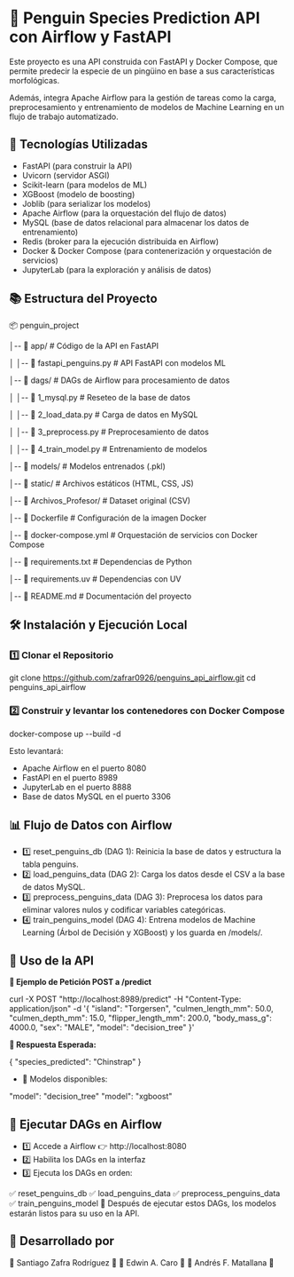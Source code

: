 # 🐧 Penguin Species Prediction API con Airflow y FastAPI
Este proyecto es una API construida con FastAPI y Docker Compose, que permite predecir la especie de un pingüino en base a sus características morfológicas.

Además, integra Apache Airflow para la gestión de tareas como la carga, preprocesamiento y entrenamiento de modelos de Machine Learning en un flujo de trabajo automatizado.

## 🚀 Tecnologías Utilizadas
- FastAPI (para construir la API)
- Uvicorn (servidor ASGI)
- Scikit-learn (para modelos de ML)
- XGBoost (modelo de boosting)
- Joblib (para serializar los modelos)
- Apache Airflow (para la orquestación del flujo de datos)
- MySQL (base de datos relacional para almacenar los datos de entrenamiento)
- Redis (broker para la ejecución distribuida en Airflow)
- Docker & Docker Compose (para contenerización y orquestación de servicios)
- JupyterLab (para la exploración y análisis de datos)

## 📚 Estructura del Proyecto

📦 penguin_project

│-- 📂 app/                    # Código de la API en FastAPI

│   │-- 📄 fastapi_penguins.py  # API FastAPI con modelos ML

│-- 📂 dags/                   # DAGs de Airflow para procesamiento de datos

│   │-- 📄 1_mysql.py           # Reseteo de la base de datos

│   │-- 📄 2_load_data.py       # Carga de datos en MySQL

│   │-- 📄 3_preprocess.py      # Preprocesamiento de datos

│   │-- 📄 4_train_model.py     # Entrenamiento de modelos

│-- 📂 models/                 # Modelos entrenados (.pkl)

│-- 📂 static/                 # Archivos estáticos (HTML, CSS, JS)

│-- 📂 Archivos_Profesor/      # Dataset original (CSV)

│-- 📄 Dockerfile              # Configuración de la imagen Docker

│-- 📄 docker-compose.yml      # Orquestación de servicios con Docker Compose

│-- 📄 requirements.txt        # Dependencias de Python

│-- 📄 requirements.uv         # Dependencias con UV

│-- 📄 README.md               # Documentación del proyecto

## 🛠️ Instalación y Ejecución Local

### 1️⃣ Clonar el Repositorio

git clone https://github.com/zafrar0926/penguins_api_airflow.git
cd penguins_api_airflow

### 2️⃣ Construir y levantar los contenedores con Docker Compose

docker-compose up --build -d

Esto levantará:

- Apache Airflow en el puerto 8080
- FastAPI en el puerto 8989
- JupyterLab en el puerto 8888
- Base de datos MySQL en el puerto 3306

## 📊 Flujo de Datos con Airflow

- 1️⃣ reset_penguins_db (DAG 1): Reinicia la base de datos y estructura la tabla penguins.
- 2️⃣ load_penguins_data (DAG 2): Carga los datos desde el CSV a la base de datos MySQL.
- 3️⃣ preprocess_penguins_data (DAG 3): Preprocesa los datos para eliminar valores nulos y codificar variables categóricas.
- 4️⃣ train_penguins_model (DAG 4): Entrena modelos de Machine Learning (Árbol de Decisión y XGBoost) y los guarda en /models/.

## 📌 Uso de la API

**🔹 Ejemplo de Petición POST a /predict**

curl -X POST "http://localhost:8989/predict" -H "Content-Type: application/json" -d '{
  "island": "Torgersen",
  "culmen_length_mm": 50.0,
  "culmen_depth_mm": 15.0,
  "flipper_length_mm": 200.0,
  "body_mass_g": 4000.0,
  "sex": "MALE",
  "model": "decision_tree"
}'

**🔹 Respuesta Esperada:**

{
  "species_predicted": "Chinstrap"
}

- 📌 Modelos disponibles:

"model": "decision_tree"
"model": "xgboost"

## 🎯 Ejecutar DAGs en Airflow
- 1️⃣ Accede a Airflow 👉 http://localhost:8080
- 2️⃣ Habilita los DAGs en la interfaz
- 3️⃣ Ejecuta los DAGs en orden:

✅ reset_penguins_db
✅ load_penguins_data
✅ preprocess_penguins_data
✅ train_penguins_model
🚀 Después de ejecutar estos DAGs, los modelos estarán listos para su uso en la API.

## 👥 Desarrollado por
🔹 Santiago Zafra Rodríguez 🚀
🔹 Edwin A. Caro 🚀
🔹 Andrés F. Matallana 🚀

